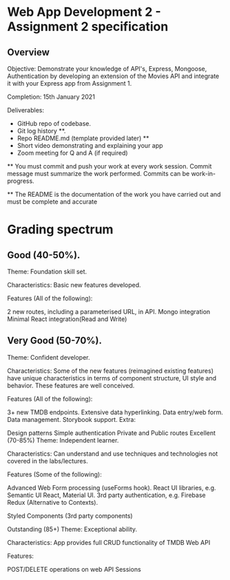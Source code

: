 # Web App Development 2 - Assignment 2 specification

## Overview

Objective: Demonstrate your knowledge of API's, Express, Mongoose, Authentication by developing an extension of the Movies API and integrate it with your Express app from Assignment 1. 

Completion: 15th January 2021

Deliverables:

+ GitHub repo of codebase.
+ Git log history **.
+ Repo README.md (template provided later) **
+ Short video demonstrating and explaining your app
+ Zoom meeting for Q and A (if required)

** You must commit and push your work at every work session. Commit message must summarize the work performed. Commits can be work-in-progress.

** The README is the documentation of the work you have carried out and must be complete and accurate

# Grading spectrum

## Good (40-50%).

Theme: Foundation skill set.

Characteristics: Basic new features developed.

Features (All of the following):

2 new routes, including a parameterised URL, in API.
Mongo integration
Minimal React integration(Read and Write)


## Very Good (50-70%).
Theme: Confident developer.

Characteristics: Some of the new features (reimagined existing features) have unique characteristics in terms of component structure, UI style and behavior. These features are well conceived.

Features (All of the following):

3+ new TMDB endpoints.
Extensive data hyperlinking.
Data entry/web form.
Data management.
Storybook support.
Extra:

Design patterns
Simple authentication
Private and Public routes
Excellent (70-85%)
Theme: Independent learner.

Characteristics: Can understand and use techniques and technologies not covered in the labs/lectures.

Features (Some of the following):

Advanced Web Form processing (useForms hook).
React UI libraries, e.g. Semantic UI React, Material UI.
3rd party authentication, e.g. Firebase
Redux (Alternative to Contexts).

Styled Components (3rd party components)

Outstanding (85+)
Theme: Exceptional ability.

Characteristics: App provides full CRUD functionality of TMDB Web API

Features:

POST/DELETE operations on web API
Sessions